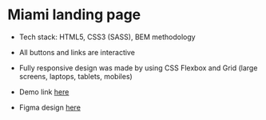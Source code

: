 # Miami landing page

- Tech stack: HTML5, CSS3 (SASS), BEM methodology

- All buttons and links are interactive

- Fully responsive design was made by using CSS Flexbox and Grid (large screens, laptops, tablets, mobiles)

- Demo link [here](https://goncharukop.github.io/layout_miami/)

- Figma design [here](https://www.figma.com/file/nHz8bflIwJaWP3P99vKTH5/miami_home_new?node-id=0%3A2)
